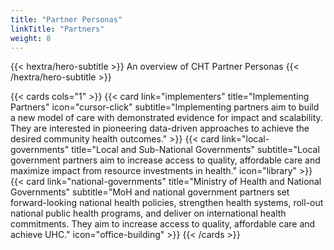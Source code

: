 ```yaml
---
title: "Partner Personas"
linkTitle: "Partners"
weight: 8
---
```


{{< hextra/hero-subtitle >}}
  An overview of CHT Partner Personas
{{< /hextra/hero-subtitle >}}

{{< cards cols="1" >}}
  {{< card link="implementers" title="Implementing Partners" icon="cursor-click" subtitle="Implementing partners aim to build a new model of care with demonstrated evidence for impact and scalability. They are interested in pioneering data-driven approaches to achieve the desired community health outcomes." >}}
  {{< card link="local-governments" title="Local and Sub-National Governments" subtitle="Local government partners aim to increase access to quality, affordable care and maximize impact from resource investments in health." icon="library" >}}
  {{< card link="national-governments" title="Ministry of Health and National Governments" subtitle="MoH and national government partners set forward-looking national health policies, strengthen health systems, roll-out national public health programs, and deliver on international health commitments. They aim to increase access to quality, affordable care and achieve UHC." icon="office-building" >}}
{{< /cards >}}